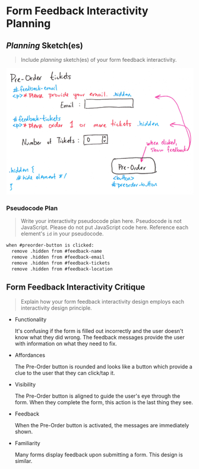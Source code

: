 # Form Feedback Interactivity Planning

## _Planning_ Sketch(es)
> Include _planning_ sketch(es) of your form feedback interactivity.

![form feedback interactivity planning sketch](plan-interactivity.png)


### Pseudocode Plan
> Write your interactivity pseudocode plan here.
> Pseudocode is not JavaScript. Please do not put JavaScript code here.
> Reference each element's `id` in your pseudocode.

```
when #preorder-button is clicked:
  remove .hidden from #feedback-name
  remove .hidden from #feedback-email
  remove .hidden from #feedback-tickets
  remove .hidden from #feedback-location
```


## Form Feedback Interactivity Critique
> Explain how your form feedback interactivity design employs each interactivity design principle.

- Functionality

    It's confusing if the form is filled out incorrectly and the user doesn't know what they did wrong. The feedback messages provide the user with information on what they need to fix.

- Affordances

    The Pre-Order button is rounded and looks like a button which provide a clue to the user that they can click/tap it.

- Visibility

    The Pre-Order button is aligned to guide the user's eye through the form. When they complete the form, this action is the last thing they see.

- Feedback

    When the Pre-Order button is activated, the messages are immediately shown.

- Familiarity

    Many forms display feedback upon submitting a form. This design is similar.
